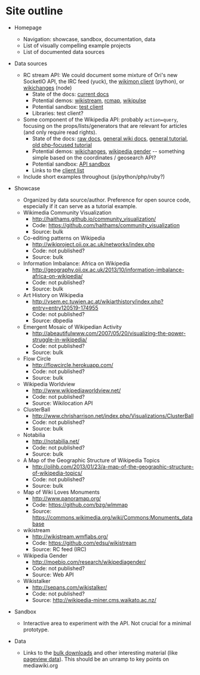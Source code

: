 # Site outline

 - Homepage
 	- Navigation: showcase, sandbox, documentation, data
 	- List of visually compelling example projects
 	- List of documented data sources

 - Data sources
 	- RC stream API: We could document some mixture of Ori's new SocketIO API, the IRC feed (yuck), the [wikimon client](https://github.com/hatnote/wikimon) (python), or [wikichanges](https://github.com/edsu/wikichanges) (node)
 		- State of the docs: [current docs](https://wikitech.wikimedia.org/wiki/RCStream)
 		- Potential demos: [wikistream](http://wikistream.wmflabs.org/), [rcmap](http://rcmap.hatnote.com/#en), [wikipulse](http://wikipulse.herokuapp.com/)
 		- Potential sandbox: [test client](http://alpha.hatnote.com/wikimon-test/index.html)
 		- Libraries: test client?
 	- Some component of the Wikipedia API: probably `action=query`, focusing on the props/lists/generators that are relevant for articles (and only require read rights).
 		- State of the docs: [raw docs](http://en.wikipedia.org/w/api.php), [general wiki docs](https://www.mediawiki.org/wiki/API:Main_page), [general tutorial](https://www.mediawiki.org/wiki/API:Tutorial), [old php-focused tutorial](https://www.ibm.com/developerworks/xml/library/x-phpwikipedia/index.html)
 		- Potential demos: [wikichanges](http://sergionunes.com/p/wikichanges/), [wikipedia gender](http://moebio.com/research/wikipediagender/#tv_programs&films&books&emotions&cities&sports&from_list) -- something simple based on the coordinates / geosearch API?
 		- Potential sandbox: [API sandbox](https://en.wikipedia.org/wiki/Special:ApiSandbox)
 		- Links to the [client list](https://www.mediawiki.org/wiki/API:Client_code)
 	- Include short examples throughout (js/python/php/ruby?)

- Showcase
	- Organized by data source/author. Preference for open source code, especially if it can serve as a tutorial example.
	- Wikimedia Community Visualization
		- http://haithams.github.io/community_visualization/
		- Code: https://github.com/haithams/community_visualization
		- Source: bulk
	- Co-editing patterns on Wikipedia
		- http://wikiproject.oii.ox.ac.uk/networks/index.php
		- Code: not published?
		- Source: bulk
	- Information Imbalance: Africa on Wikipedia
		- http://geography.oii.ox.ac.uk/2013/10/information-imbalance-africa-on-wikipedia/
		- Code: not published?
		- Source: bulk
	- Art History on Wikipedia
		- http://vsem.ec.tuwien.ac.at/wikiarthistory/index.php?entry=entry120519-174955
		- Code: not published?
		- Source: dbpedia
	- Emergent Mosaic of Wikipedian Activity
		- http://abeautifulwww.com/2007/05/20/visualizing-the-power-struggle-in-wikipedia/
		- Code: not published?
		- Source: bulk
	- Flow Circle
		- http://flowcircle.herokuapp.com/
		- Code: not published?
		- Source: bulk
	- Wikipedia Worldview
		- http://www.wikipediaworldview.net/
		- Code: not published?
		- Source: Wikilocation API
	- ClusterBall
		- http://www.chrisharrison.net/index.php/Visualizations/ClusterBall
		- Code: not published?
		- Source: bulk
	- Notabilia
		- http://notabilia.net/
		- Code: not published?
		- Source: bulk
	- A Map of the Geographic Structure of Wikipedia Topics
		- http://olihb.com/2013/01/23/a-map-of-the-geographic-structure-of-wikipedia-topics/
		- Code: not published?
		- Source: bulk
	- Map of Wiki Loves Monuments
		- http://www.panoramap.org/
		- Code: https://github.com/bzg/wlmmap
		- Source: https://commons.wikimedia.org/wiki/Commons:Monuments_database
	- wikistream
		- http://wikistream.wmflabs.org/
		- Code: https://github.com/edsu/wikistream
		- Source: RC feed (IRC)
	- Wikipedia Gender
		- http://moebio.com/research/wikipediagender/
		- Code: not published?
		- Source: Web API
	- Wikistalker
		- http://sepans.com/wikistalker/
		- Code: not published?
		- Source: http://wikipedia-miner.cms.waikato.ac.nz/
		

- Sandbox
	- Interactive area to experiment with the API. Not crucial for a minimal prototype.

- Data
	- Links to the [bulk downloads](http://dumps.wikimedia.org/) and other interesting material (like [pageview data](http://stats.grok.se/)). This should be an unramp to key points on mediawiki.org
